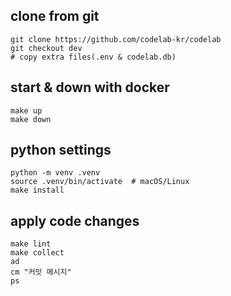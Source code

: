 ## clone from git
```shell
git clone https://github.com/codelab-kr/codelab
git checkout dev
# copy extra files(.env & codelab.db)
```

## start & down with docker
```shell
make up
make down
```

## python settings
```shell
python -m venv .venv
source .venv/bin/activate  # macOS/Linux
make install
```

## apply code changes
```shell
make lint
make collect
ad
cm "커밋 메시지"
ps
```
